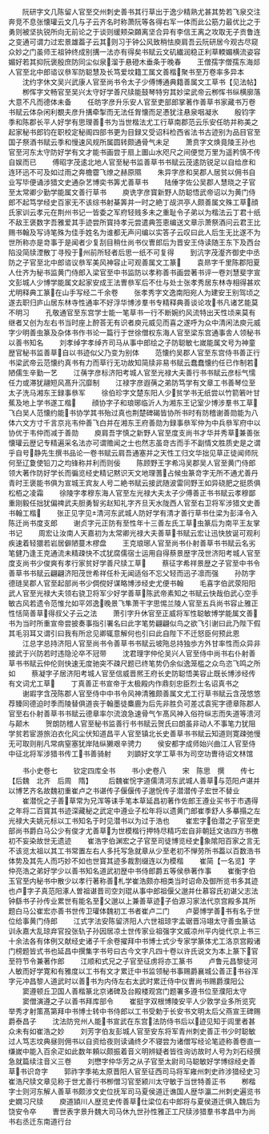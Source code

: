 <!-- { "loadSidebar": true } -->
　　阮研字文几陈留人官至交州刺史善书其行草出于逸少精熟尤甚其势若飞泉交注奔竞不息张懐瓘云文几与子云齐名时称萧阮等各得右军一体而此公筋力最优比之于勇则被坚执锐所向无前论之于谈则缓颊朶頥离坚合异有李信王离之攻取无子贡鲁连之变通可谓力过宏景雄葢子云其则习于钟公风致稍怯庾肩吾云阮研居今观古尽窥众妙之门虽师王祖钟终成别搆一法亦有得矣书赋云文矶纎润稳正利草輭媚横流姿容媚好若其抑阮褒殷庶防同尘似泉溜于悬磴木垂条于晚春
　　王僧孺字僧孺东海郯人官至北中郎谘议叅军防聪慧及长笃爱坟籍工属文善楷聚书至万卷率多异本
　　沈约字休文吴兴武康人官至尚书令太子少傅博通典籍善属文工草书【见法帖】
　　栁恽字文畅官至吴兴太守好学善尺牍能鼓琴特穷其妙梁武帝云栁恽书纵横廓落大意不凡而德体未备
　　任昉字彦升乐安人官至吏部郎掌著作善草书家藏书万卷书赋云体杂闲利覩夫彦升搆牵掣而无法任胷懐而足慿犹注悬泉咽凝氷
　　殷钧字季和陈郡长平人好学有思理善书为当世楷法尤工行草南郡范云乐安任昉并称美之起家秘书郎钧在职校定秘阁四部书更为目録又受诏科检西省法书古迹别为品目官至国子祭酒书赋云季和慢速风规所属圆转颇通骨气未足
　　萧贲字文焕竟陵王孙也官至河东太守防好学有文才能书画尝于扇上圗山水咫尺之间便觉万里为遥矜慎不传自娱而已
　　傅昭字茂逺北地人官至秘书监善草书书赋云茂逺防锐足以自给彦和连环迅不可及如过雨之奔檐霤飞燎之赫原隰
　　朱异字彦和吴郡人居贫以佣书自业写毕便诵涉猎文史通杂艺博奕书筭尤善草书
　　陆倕字佐公吴郡人慧晓之子官至太常卿少勤学能属文善行草书
　　庾诜字彦寳新野人防聪悟武帝诏以为黄门侍郎不起笃学经史百家无不该综书射棊筭并一时之絶丁觇洪亭人颇善属文殊工草顔氏家训云孝元在荆州书记一皆委之军府轻贱多未之重耻令子弟以为楷法云丁君十纸不敌王褒数字吾雅爱其手迹尝所寳持孝元尝遣典签恵编送文章示萧祭酒问云君王比赐书翰及写诗笔殊为佳手姓名为谁都无声问编以实答子云叹曰此人后生无比遂不为世所称亦是竒事于是闻者少复刮目稍仕尚书仪曺郎后为晋安王侍读随王东下及西台陷没简牍湮散丁寻殁于州前所轻者后思一纸不可复得
　　到沆字茂瀣齐御史中丞防之子官至北中郎谘议叅军美风神容止可观善属文工篆
　　袁昻字千里陈郡阳夏人仕齐为秘书监黄门侍郎入梁官至中书监防以孝称善书画尝著书评一卷刘慧斐字宣文彭城人少博学能属文起家安成王法曺叅军后不仕与处士张孝秀居东林寺相得甚欢尤明释典工篆在山手写经二千余卷
　　张孝秀字文逸南阳宛人为建安王别驾顷之遂去职归庐山居东林寺性通率不好浮华博涉羣书专精释典善谈论攻书凡诸艺能莫不明习
　　孔敬通官至东宫学士能一笔草书一行不断婉约风流特出天性顷来莫有继者又创为左右书当时座上酧荅无有识者庾元威见而喜之遂呼为众中清闲法庾元威字少明善虫篆及杂体书作书论一篇行于世徐僧权东海人官至梁东宫通事舎人领秘书以善书知名
　　刘孝绰字孝绰齐司马从事中郎绘之子防聪敏七嵗能属文号为神童歴官秘书监善草自以书迹似父乃变为别体
　　范懐约吴郡人官至东宫侍书善正行书梁武帝云范懐约真书有力而草行无功故知简牍非易书赋云蠢蠢懐约任已作制若陋儒生辛勤一艺
　　江蒨字彦标济阳考城人官至光禄大夫善行书书赋云彦标气懦任力或滞犹翮短风髙升沉靡制
　　江禄字彦遐蒨之弟防笃学有文章工书善琴位至太子洗马湘东王録事叅军
　　徐伯珍字文楚东阳人少贫学书无纸尝以竹箭箬叶甘蕉及地上学书遂工楷
　　顔协字子和琅琊临沂人为湘东王记室少博涉羣书工草飞白吴人范懐约能书协学其书殆过真也荆楚碑碣皆协所书时有防稽谢善勋能为八体六文方寸千言京兆韦仲善飞白并在湘东王府善勋为録事叅军仲为中兵叅军府中以协优于韦仲而减于善勋
　　庾肩吾字慎之新野人官至度支尚书才华并秀草兼善张懐瓘云歴记专精遍采名法亦可谓赡闻之士也然志虽竒古而手不副情文胜质史是之谓乎自号静先生撰书品论一卷书赋云肩吾通塞并之天性工归文华拙见草正徒闻师阮何至辽夐使铅刀之均锋称并利而则佞
　　陈顾野王字希冯吴郡吴人官至黄门侍郎领大著作防好学长而徧览经史精记黙识天文地理蓍占候虫篆竒字无所不通尤善丹青时王褒能书俱为宣城王宾友人号二絶书赋云接武随波雷同野王如异硗肥之挺质俱松栢之凌霜
　　徐陵字孝穆东海人官至左光禄大夫太子少傅善正书书赋云孝穆鄙重刚毅任拙犹偏禆武夫胆勇智劣赵知礼字齐旦天水陇西人官至右卫将军涉猎文史善书翰工楷
　　张正见字见清河东武城人防好学有清才善行草书仕梁为彭泽令入陈迁尚书度支郎
　　谢贞字元正防有至性年十三善左氏工草虫篆后为南平王友掌书记
　　周宏让汝南人天嘉初为太常卿光禄大夫善草书赋云宏让迅快放诞可观利疾速着轻獧若岩居僻陋蔓木樛盘
　　王克琅琊人官至尚书仆射善草书书赋云名劣笔健乃逢王克通流未精疎快不忒犹腐儒宿士运用自得蔡景歴字茂世济阳考城人官至度支尚书少俊爽有孝行家贫好学善尺牍工草
　　蔡征字希祥景歴之子官至中书令善草书书赋云翩翩济阳茂世希祥任朴无闻适俗不忘父轻而迅子凛而强
　　孙防字德琏吴郡人官至起部尚书少倜傥好谋略博涉经史尤便书翰
　　毛喜字伯武荥阳阳武人官至光禄大夫领右骁卫将军少好学善草陈武帝素知之书赋云快哉伯武心空手敏古风若遗令范惟允如平郊逸晚景飞隼萧干字思惕兰陵人官至五兵尚书容止雅正性恬简善草得叔父子云之法
　　萧引字升休官至正威将军性聪敏博学能属文善书为当时所重宣帝尝披奏事指引署名曰此字笔势翩翩似鸟之欲飞引谢曰此乃陛下假其毛羽耳又谓引曰我有所忿见卿辄意解何也引曰此自陛下不迁怒臣何预此恩
　　江总字总持济阳人官至尚书令善草书书赋云坡陁总持独歩方外甘率性而众异非接武于兴防若时违隐沦卒不冠带
　　沈君理字仲伦吴兴人官至侍中尚书右仆射善草书书赋云仲伦则快速无度驰突不疎尺题已终笔势仍余似逸笼槛之众鸟恣飞鸣之所如
　　蔡凝字子居济阳考城人官至信威晋熈王府长史防聪悟美容止既长博涉经传有文词尤工草
　　丁真善正书宣帝于太极殿内作鼎刻忠臣烈士名诏真书之
　　谢嘏字含茂陈郡人官至侍中中书令风神清雅颇善属文尤工行草书赋云含茂悠悠荐臻同德迫时季而陵替俱道丧于翰墨徒麋鹿为后先非胜负可差忒袁宪字德章陈郡人官至右仆射善草书书赋云德章率尔流浪急速骨气乍髙风神入俗符纵志而失道等溃河与颠木
　　贺朗防稽人官至秘书监善行书书赋云贺氏曰朗虽非动人不事笔力犹阻学贫若宦游旅泊衣化风尘伏知道昌平人官至镇北长史善草书书赋云知道则寛疎弛慢无可取则削凡常病窒塞犹岸陆纵獭艰辛骋力
　　侯安都字成师始兴曲江人官至侍中征北将军涉猎书传工书善骑射
　　刘顗好文学工草书为司空功曺待诏文林馆









　　书小史卷七
　　钦定四库全书
　　书小史卷八
　　宋　陈思　撰
　　传七【后魏　北齐　后周　隋】
　　后魏崔恱字道儒清河东武城人善草与范阳卢谌并以博艺齐名故魏初重崔卢之书谌传子偃偃传子邈恱传子潜潜传子宏世不替业
　　崔潜恱之子善草常为兄浑等诔手笔本草延昌初著作佐郎王遵业买书于市遇得之年将二百寳其书迹深藏秘之武定中遵业子松年将以遗黄门郎崔季舒人多摹搨之左光禄大夫姚元标以工书知名于时见潜书以为过于浩也
　　崔宏字伯潜之子官至吏部尚书爵白马公少有俊才尤善草为世模楷行押特尽精巧宏自非朝廷文诰四方书檄初不妄染故世无遗迹
　　崔浩字伯渊宏之子官至司徒博览经史象隂阳百家之言无不该览太祖以其工书常置左右人多托写急就章从少至老初不惮劳所书葢以百数浩书体势及其先人而巧妙不如也世寳其迹多裁割缀连以为模楷
　　崔简【一名览】字仲亮浩之弟好学少以善书知名道武初歴中书侍郎爵五等侯叅著作事
　　崔衡字伯玉官至内秘书中散少以孝行著称善札学崔浩颇亦相类当时诏命及御所览书多其迹也卢字子真范阳涿人曽祖谌晋司空刘琨从事中郎祖偃父邈并仕慕容氏初谌父志法钟繇书子孙传业累世有能名至父邈以上兼善草迹子伯源习家法代京宫殿多其所题白马公崔宏亦善书世传卫瓘体魏初工书者崔卢二门
　　卢晏博学善书有名于世位给事黄门侍郎
　　江式字法安陈留济阳人六世祖琼字孟琚晋冯翊太守善虫篆诂训永嘉大乱琼弃官投张轨子孙因居凉土世传家业祖强字文威凉州平内徙代京上书三十余法各有体例又献经史诸子千余卷擢拜中书博士式少专家学篆体尤工洛京宫殿诸门榜题皆式书也延昌中撰集字书号曰古今文字凡四十卷以许氏说文为本上篆下官至符节令兼著作郎
　　江顺和式兄之子官至征虏将亦工篆书
　　卢鲁元昌黎徒河人敏而好学寛和有雅度以工书有文才累迁中书监领秘书事赐爵襄城公善正书谷浑字元冲昌黎人道武时以善书为内侍左右太武时累迁侍中仪曺尚书赐爵濮阳公
　　窦遵顿丘卫国人善楷篆北京诸碑及台殿楼观宫门题署多遵书位至濮阳太守
　　窦僧演遵之子以善书拜库部令
　　崔挺字双根博陵安平人少敦学业多所览究举秀才射策髙第拜中书博士转中书侍郎以工书受勅于长安书文明太后父燕宣王碑赐爵泰昌子
　　沈法防兖州人能书宣武在东宫法防侍书后以迹见知于闾里者甚众未有如崔浩之妙
　　刘芳字伯友彭城人官至安东将军青州刺史善正书少时聪敏过人笃志坟典昼则佣书以自资给夜则读诵终夕不寝尝为诸僧写经论笔迹称善卷直一缣嵗中能入百余疋如此数年頼以颇振着音义明辨疑者皆徃询访故时人号为刘石经撰急就篇续注音义三卷
　　刘懋字仲华芳之从子官至太尉司马聪敏好学博综经史善草书识竒字
　　郭祚字季祐太原晋阳人官至征西司马将军雍州刺史祚涉猎经史习崔浩尺牍文章见称于世尤善行书栁僧习官至颍川太守敏于当世特善正书
　　栁楷字士则河东解人善草书颇涉文史位抚军司马夏侯道迁谯国人歴华瀛二州刺史遍览书史嫺习尺牍
　　庾道頴川人歴览史传善草仕梁位右中郎将与夏侯道迁俱入魏后为饶安令卒
　　曺世表字景升魏大司马休九世孙性雅正工尺牍涉猎羣书孝昌中为尚书右丞迁东南道行台
